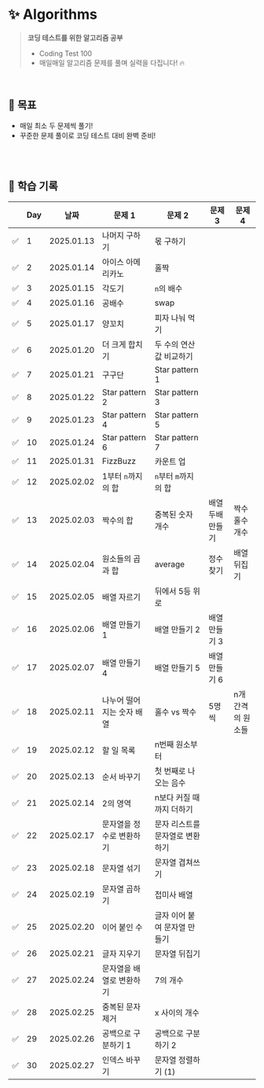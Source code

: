 # ✨ Algorithms

> **코딩 테스트를 위한 알고리즘 공부**
>
> - Coding Test 100
> - 매일매일 알고리즘 문제를 풀며 실력을 다집니다! 🔥

<br>

## 🎯 목표

- 매일 최소 두 문제씩 풀기!
- 꾸준한 문제 풀이로 코딩 테스트 대비 완벽 준비!

<br>
<br>

## 🌻 학습 기록

|     | Day | 날짜       | 문제 1                    | 문제 2                          | 문제 3           | 문제 4            |
| --- | --- | ---------- | ------------------------- | ------------------------------- | ---------------- | ----------------- |
| ✅  | 1   | 2025.01.13 | 나머지 구하기             | 몫 구하기                       |                  |                   |
| ✅  | 2   | 2025.01.14 | 아이스 아메리카노         | 홀짝                            |                  |                   |
| ✅  | 3   | 2025.01.15 | 각도기                    | `n`의 배수                      |                  |                   |
| ✅  | 4   | 2025.01.16 | 공배수                    | swap                            |                  |                   |
| ✅  | 5   | 2025.01.17 | 양꼬치                    | 피자 나눠 먹기                  |                  |                   |
| ✅  | 6   | 2025.01.20 | 더 크게 합치기            | 두 수의 연산값 비교하기         |                  |                   |
| ✅  | 7   | 2025.01.21 | 구구단                    | Star pattern 1                  |                  |                   |
| ✅  | 8   | 2025.01.22 | Star pattern 2            | Star pattern 3                  |                  |                   |
| ✅  | 9   | 2025.01.23 | Star pattern 4            | Star pattern 5                  |                  |                   |
| ✅  | 10  | 2025.01.24 | Star pattern 6            | Star pattern 7                  |                  |                   |
| ✅  | 11  | 2025.01.31 | FizzBuzz                  | 카운트 업                       |                  |                   |
| ✅  | 12  | 2025.02.02 | 1부터 `n`까지의 합        | `n`부터 `m`까지의 합            |                  |                   |
| ✅  | 13  | 2025.02.03 | 짝수의 합                 | 중복된 숫자 개수                | 배열 두배 만들기 | 짝수 홀수 개수    |
| ✅  | 14  | 2025.02.04 | 원소들의 곱과 합          | average                         | 정수 찾기        | 배열 뒤집기       |
| ✅  | 15  | 2025.02.05 | 배열 자르기               | 뒤에서 5등 위로                 |                  |                   |
| ✅  | 16  | 2025.02.06 | 배열 만들기 1             | 배열 만들기 2                   | 배열 만들기 3    |                   |
| ✅  | 17  | 2025.02.07 | 배열 만들기 4             | 배열 만들기 5                   | 배열 만들기 6    |                   |
| ✅  | 18  | 2025.02.11 | 나누어 떨어지는 숫자 배열 | 홀수 vs 짝수                    | 5명씩            | n개 간격의 원소들 |
| ✅  | 19  | 2025.02.12 | 할 일 목록                | n번째 원소부터                  |                  |                   |
| ✅  | 20  | 2025.02.13 | 순서 바꾸기               | 첫 번째로 나오는 음수           |                  |                   |
| ✅  | 21  | 2025.02.14 | 2의 영역                  | n보다 커질 때까지 더하기        |                  |                   |
| ✅  | 22  | 2025.02.17 | 문자열을 정수로 변환하기  | 문자 리스트를 문자열로 변환하기 |                  |                   |
| ✅  | 23  | 2025.02.18 | 문자열 섞기               | 문자열 겹쳐쓰기                 |                  |                   |
| ✅  | 24  | 2025.02.19 | 문자열 곱하기             | 접미사 배열                     |                  |                   |
| ✅  | 25  | 2025.02.20 | 이어 붙인 수              | 글자 이어 붙여 문자열 만들기    |                  |                   |
| ✅  | 26  | 2025.02.21 | 글자 지우기               | 문자열 뒤집기                   |                  |                   |
| ✅  | 27  | 2025.02.24 | 문자열을 배열로 변환하기  | 7의 개수                        |                  |                   |
| ✅  | 28  | 2025.02.25 | 중복된 문자 제거          | x 사이의 개수                   |                  |                   |
| ✅  | 29  | 2025.02.26 | 공백으로 구분하기 1       | 공백으로 구분하기 2             |                  |                   |
| ✅  | 30  | 2025.02.27 | 인덱스 바꾸기             | 문자열 정렬하기 (1)             |                  |                   |

<br>
<br>
